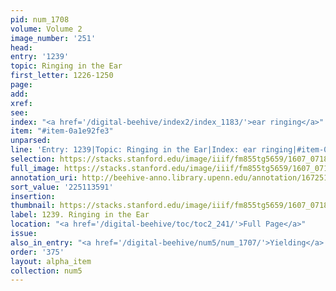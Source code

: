 ```yaml
---
pid: num_1708
volume: Volume 2
image_number: '251'
head:
entry: '1239'
topic: Ringing in the Ear
first_letter: 1226-1250
page:
add:
xref:
see:
index: "<a href='/digital-beehive/index2/index_1183/'>ear ringing</a>"
item: "#item-0a1e92fe3"
unparsed:
line: 'Entry: 1239|Topic: Ringing in the Ear|Index: ear ringing|#item-0a1e92fe3'
selection: https://stacks.stanford.edu/image/iiif/fm855tg5659/1607_0718/432,3591,1943,170/full/0/default.jpg
full_image: https://stacks.stanford.edu/image/iiif/fm855tg5659/1607_0718/full/full/0/default.jpg
annotation_uri: http://beehive-anno.library.upenn.edu/annotation/1672519870434
sort_value: '225113591'
insertion:
thumbnail: https://stacks.stanford.edu/image/iiif/fm855tg5659/1607_0718/432,3591,600,180/250,/0/default.jpg
label: 1239. Ringing in the Ear
location: "<a href='/digital-beehive/toc/toc2_241/'>Full Page</a>"
issue:
also_in_entry: "<a href='/digital-beehive/num5/num_1707/'>Yielding</a>|<a href='/digital-beehive/num5/num_1709/'>Spur</a>"
order: '375'
layout: alpha_item
collection: num5
---
```

